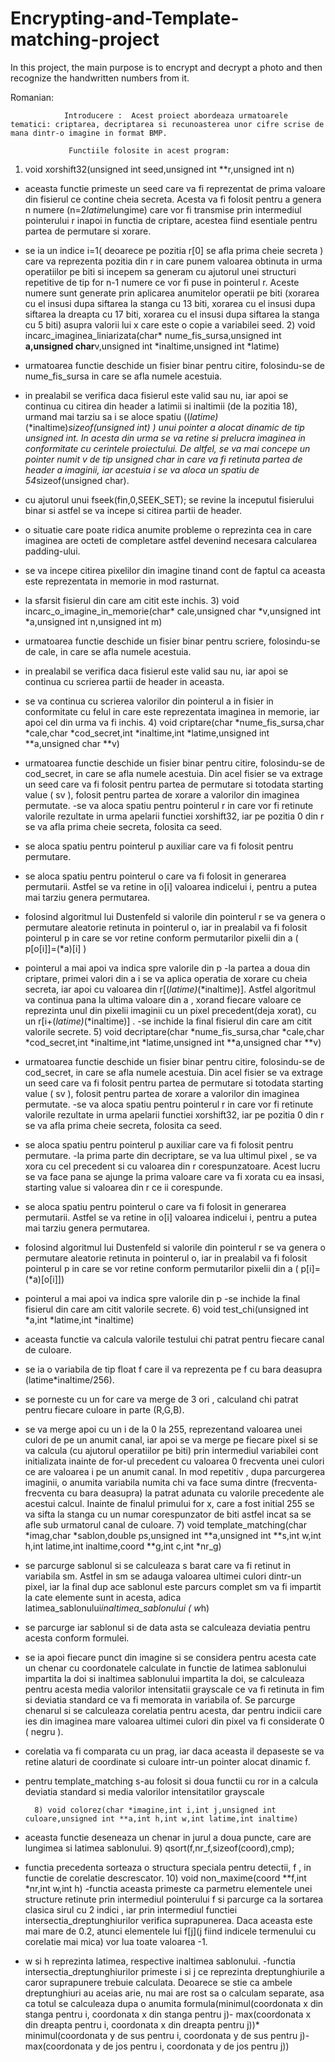 # Encrypting-and-Template-matching-project
In this project, the main purpose is to encrypt and decrypt a photo and then recognize the handwritten numbers from it.

Romanian:

                Introducere :  Acest proiect abordeaza urmatoarele tematici: criptarea, decriptarea si recunoasterea unor cifre scrise de mana dintr-o imagine in format BMP.

                 Functiile folosite in acest program:
1)	void xorshift32(unsigned int seed,unsigned int **r,unsigned int n)
- aceasta functie primeste un seed care va fi reprezentat de prima valoare din fisierul ce contine cheia secreta. Acesta va fi folosit pentru a genera n numere (n=2*latime*lungime) care vor fi transmise prin intermediul pointerului r inapoi in functia de criptare, acestea fiind esentiale pentru partea de permutare si xorare.
- se ia un indice i=1( deoarece pe pozitia r[0] se afla prima cheie secreta ) care va reprezenta pozitia din r in care punem valoarea obtinuta in urma operatiilor pe biti si incepem sa generam cu ajutorul unei structuri repetitive de tip for n-1 numere ce vor fi puse in pointerul r. Aceste numere sunt generate prin aplicarea anumitelor operatii pe biti (xorarea cu el insusi dupa siftarea la stanga cu 13 biti, xorarea cu el insusi dupa siftarea la dreapta cu 17 biti, xorarea cu el insusi dupa siftarea la stanga cu 5 biti) asupra valorii lui x care este o copie a variabilei seed.
    2) void incarc_imaginea_liniarizata(char* nume_fis_sursa,unsigned int **a,unsigned char**v,unsigned int *inaltime,unsigned int *latime)
- urmatoarea functie deschide un fisier binar pentru citire, folosindu-se de nume_fis_sursa in care se afla numele acestuia.
- in prealabil se verifica daca fisierul este valid sau nu, iar apoi se continua cu citirea din header a latimii si inaltimii (de la pozitia 18), urmand mai tarziu sa i se aloce spatiu ((*latime)*(*inaltime)*sizeof(unsigned int) ) unui pointer a alocat dinamic de tip unsigned int. In acesta din urma se va retine si prelucra imaginea in conformitate cu cerintele proiectului. De altfel, se va mai concepe un pointer numit v de tip unsigned char in care va fi retinuta partea de header a imaginii, iar acestuia i se va aloca un spatiu de 54*sizeof(unsigned char).
- cu ajutorul unui fseek(fin,0,SEEK_SET); se revine la inceputul fisierului binar si astfel se va incepe si citirea partii de header.
- o situatie care poate ridica anumite probleme o reprezinta cea in care imaginea are octeti de completare astfel devenind necesara calcularea padding-ului.
- se va incepe citirea pixelilor din imagine tinand cont de faptul ca aceasta este reprezentata in memorie in mod rasturnat.
- la sfarsit fisierul din care am citit este inchis.
       3) void incarc_o_imagine_in_memorie(char* cale,unsigned char *v,unsigned int *a,unsigned int n,unsigned int m)
- urmatoarea functie deschide un fisier binar pentru scriere, folosindu-se de cale, in care se afla numele acestuia.
- in prealabil se verifica daca fisierul este valid sau nu, iar apoi se continua cu scrierea partii de header in aceasta.
- se va continua cu scrierea valorilor din pointerul a in fisier in conformitate cu felul in care este reprezentata imaginea in memorie, iar apoi cel din urma va fi inchis.
      4) void criptare(char *nume_fis_sursa,char *cale,char *cod_secret,int *inaltime,int *latime,unsigned int **a,unsigned char **v)
- urmatoarea functie deschide un fisier binar pentru citire, folosindu-se de cod_secret, in care se afla numele acestuia. Din acel fisier se va extrage un seed care va fi folosit pentru partea de permutare si totodata starting value ( sv ), folosit pentru partea de xorare a valorilor din imaginea permutate.
-se va aloca spatiu pentru pointerul r in care vor fi retinute valorile rezultate in urma apelarii functiei xorshift32, iar pe pozitia 0 din r se va afla prima cheie secreta, folosita ca seed.
- se aloca spatiu pentru pointerul p auxiliar care va fi folosit pentru permutare.
- se aloca spatiu pentru pointerul o care va fi folosit in generarea permutarii. Astfel se va retine in o[i] valoarea indicelui i, pentru a putea mai tarziu genera permutarea.
- folosind algoritmul lui Dustenfeld si valorile din pointerul r se va genera o permutare aleatorie retinuta in pointerul o, iar in prealabil va fi folosit pointerul p in care se vor retine conform permutarilor pixelii din a ( p[o[i]]=(*a)[i] )
- pointerul a mai apoi va indica spre valorile din p
-la partea a doua din criptare, primei valori din a i se va aplica operatia de xorare cu cheia secreta, iar apoi cu valoarea din r[(*latime)*(*inaltime)]. Astfel algoritmul va continua pana la ultima valoare din a , xorand fiecare valoare ce reprezinta unul din pixelii imaginii cu un pixel precedent(deja xorat), cu un r[i+(*latime)*(*inaltime)] .
-se inchide la final fisierul din care am citit valorile secrete.
      5) void decriptare(char *nume_fis_sursa,char *cale,char *cod_secret,int *inaltime,int *latime,unsigned int **a,unsigned char **v)
- urmatoarea functie deschide un fisier binar pentru citire, folosindu-se de cod_secret, in care se afla numele acestuia. Din acel fisier se va extrage un seed care va fi folosit pentru partea de permutare si totodata starting value ( sv ), folosit pentru partea de xorare a valorilor din imaginea permutate.
-se va aloca spatiu pentru pointerul r in care vor fi retinute valorile rezultate in urma apelarii functiei xorshift32, iar pe pozitia 0 din r se va afla prima cheie secreta, folosita ca seed.
- se aloca spatiu pentru pointerul p auxiliar care va fi folosit pentru permutare.
-la prima parte din decriptare, se va lua ultimul pixel , se va xora cu cel precedent si cu valoarea din r corespunzatoare. Acest lucru se va face pana se ajunge la prima valoare care va fi xorata cu ea insasi, starting value si valoarea din r ce ii corespunde.
- se aloca spatiu pentru pointerul o care va fi folosit in generarea permutarii. Astfel se va retine in o[i] valoarea indicelui i, pentru a putea mai tarziu genera permutarea.
- folosind algoritmul lui Dustenfeld si valorile din pointerul r se va genera o permutare aleatorie retinuta in pointerul o, iar in prealabil va fi folosit pointerul p in care se vor retine conform permutarilor pixelii din a ( p[i]=(*a)[o[i]])
- pointerul a mai apoi va indica spre valorile din p
-se inchide la final fisierul din care am citit valorile secrete.
           6) void test_chi(unsigned int *a,int *latime,int *inaltime)
- aceasta functie va calcula valorile testului chi patrat pentru fiecare canal de culoare.
- se ia o variabila de tip float f care il va reprezenta pe f cu bara deasupra (latime*inaltime/256).
- se porneste cu un for care va merge de 3 ori , calculand chi patrat pentru fiecare culoare in parte (R,G,B).
- se va merge apoi cu un i de la 0 la 255, reprezentand valoarea unei culori de pe un anumit canal, iar apoi se va merge pe fiecare pixel si se va calcula (cu ajutorul operatiilor pe biti) prin intermediul variabilei cont initializata inainte de for-ul precedent cu valoarea 0 frecventa unei culori ce are valoarea i pe un anumit canal. In mod repetitiv , dupa parcurgerea imaginii, o anumita variabila numita chi va face suma dintre (frecventa-frecventa cu bara deasupra) la patrat adunata cu valorile precedente ale acestui calcul. Inainte de finalul primului for x, care a fost initial 255 se va sifta la stanga cu un numar corespunzator de biti astfel incat sa se afle sub urmatorul canal de culoare.
         7) void template_matching(char *imag,char *sablon,double ps,unsigned int **a,unsigned int **s,int w,int h,int latime,int inaltime,coord **g,int c,int *nr_g)
- se parcurge sablonul si se calculeaza s barat care va fi retinut in variabila sm. Astfel in sm se adauga valoarea ultimei culori dintr-un pixel, iar la final dup ace sablonul este parcurs complet sm va fi impartit la cate elemente sunt in acesta, adica latimea_sablonului*inaltimea_sablonului ( w*h)
- se parcurge iar sablonul si de data asta se calculeaza deviatia pentru acesta conform formulei.
- se ia apoi fiecare punct din imagine si se considera pentru acesta cate un chenar cu coordonatele calculate in functie de latimea sablonului impartita la doi si inaltimea sablonului impartita la doi, se calculeaza pentru acesta media valorilor intensitatii grayscale ce va fi retinuta in fim si deviatia standard ce va fi memorata in variabila of. Se parcurge chenarul si se calculeaza corelatia pentru acesta, dar pentru indicii care ies din imaginea mare valoarea ultimei culori din pixel va fi considerate 0 ( negru ). 
- corelatia va fi comparata cu un prag, iar daca aceasta il depaseste se va retine alaturi de coordinate si culoare intr-un pointer alocat dinamic f.
- pentru template_matching s-au folosit si doua functii cu ror in a calcula deviatia standard si media valorilor intensitatilor grayscale
        
        8) void colorez(char *imagine,int i,int j,unsigned int culoare,unsigned int **a,int h,int w,int latime,int inaltime)
- aceasta functie deseneaza un chenar in jurul a doua puncte, care are lungimea si latimea sablonului.
       9) qsort(f,nr_f,sizeof(coord),cmp);
- functia precedenta sorteaza o structura speciala pentru detectii, f , in functie de corelatie descrescator.
       10)  void non_maxime(coord **f,int *nr,int w,int h)
-functia aceasta primeste ca parmetru elementele unei structure retinute prin intermediul pointerului f si parcurge ca la sortarea clasica sirul cu 2 indici , iar prin intermediul functiei intersectia_dreptunghiurilor verifica suprapunerea. Daca aceasta este mai mare de 0.2, atunci elementele lui f[j](j fiind indicele termenului cu corelatie mai mica) vor lua toate valoarea -1.
- w si h reprezinta latimea, respective inaltimea sablonului.
-functia intersectia_dreptunghiurilor primeste i si j ce reprezinta dreptunghiurile a caror suprapunere trebuie calculata. Deoarece se stie ca ambele dreptunghiuri au aceias arie, nu mai are rost sa o calculam separate, asa ca totul se calculeaza dupa o anumita formula(minimul(coordonata x din stanga pentru i, coordonata x din stanga pentru j)- max(coordonata x din dreapta pentru i, coordonata x din dreapta pentru j))* minimul(coordonata y de sus pentru i, coordonata y de sus pentru j)- max(coordonata y de jos pentru i, coordonata y de jos pentru j))



